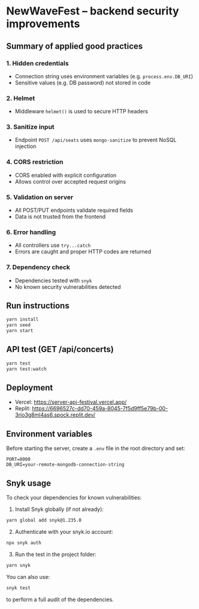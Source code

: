 # NewWaveFest – backend security improvements

## Summary of applied good practices

### 1. Hidden credentials
- Connection string uses environment variables (e.g. `process.env.DB_URI`)
- Sensitive values (e.g. DB password) not stored in code

### 2. Helmet
- Middleware `helmet()` is used to secure HTTP headers

### 3. Sanitize input
- Endpoint `POST /api/seats` uses `mongo-sanitize` to prevent NoSQL injection

### 4. CORS restriction
- CORS enabled with explicit configuration
- Allows control over accepted request origins

### 5. Validation on server
- All POST/PUT endpoints validate required fields
- Data is not trusted from the frontend

### 6. Error handling
- All controllers use `try...catch`
- Errors are caught and proper HTTP codes are returned

### 7. Dependency check
- Dependencies tested with `snyk`
- No known security vulnerabilities detected

## Run instructions

```bash
yarn install
yarn seed
yarn start
```

## API test (GET /api/concerts)

```bash
yarn test
yarn test:watch
```

## Deployment

- Vercel: https://server-api-festival.vercel.app/
- Replit: https://6696527c-dd70-459a-8045-7f5d9ff5e79b-00-3rio3g8ml4as6.spock.replit.dev/

## Environment variables

Before starting the server, create a `.env` file in the root directory and set:

```env
PORT=8000
DB_URI=your-remote-mongodb-connection-string
```

## Snyk usage

To check your dependencies for known vulnerabilities:

1. Install Snyk globally (if not already):
```bash
yarn global add snyk@1.235.0
```

2. Authenticate with your snyk.io account:
```bash
npx snyk auth
```

3. Run the test in the project folder:
```bash
yarn snyk
```

You can also use:
```bash
snyk test
```
to perform a full audit of the dependencies.
